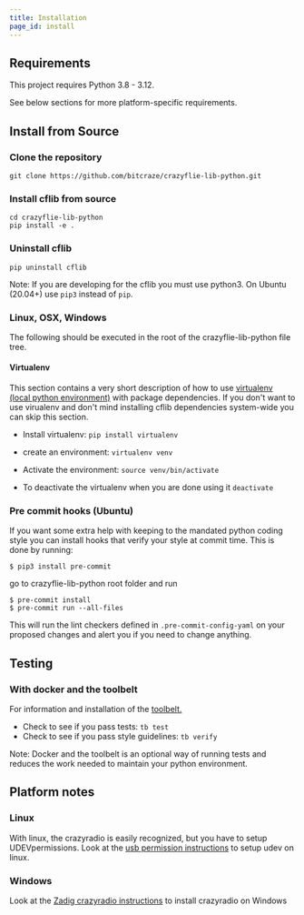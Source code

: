 ```yaml
---
title: Installation
page_id: install
---
```


## Requirements

This project requires Python 3.8 - 3.12.


See below sections for more platform-specific requirements.
## Install from Source
### Clone  the repository
 ```
 git clone https://github.com/bitcraze/crazyflie-lib-python.git
 ```
### Install cflib from source
 ```
 cd crazyflie-lib-python
 pip install -e .
 ```

### Uninstall cflib

 ```
pip uninstall cflib
 ```

Note: If you are developing for the cflib you must use python3. On Ubuntu (20.04+) use `pip3` instead of `pip`.

### Linux, OSX, Windows

The following should be executed in the root of the crazyflie-lib-python file tree.

#### Virtualenv
This section contains a very short description of how to use [virtualenv (local python environment)](https://virtualenv.pypa.io/en/latest/)
with package dependencies. If you don't want to use virualenv and don't mind installing cflib dependencies system-wide
you can skip this section.

* Install virtualenv: `pip install virtualenv`
* create an environment: `virtualenv venv`
* Activate the environment: `source venv/bin/activate`


* To deactivate the virtualenv when you are done using it `deactivate`

### Pre commit hooks (Ubuntu)
If you want some extra help with keeping to the mandated python coding style you can install hooks that verify your style at commit time. This is done by running:
```
$ pip3 install pre-commit
```
go to crazyflie-lib-python root folder and run
```
$ pre-commit install
$ pre-commit run --all-files
```
This will run the lint checkers defined in `.pre-commit-config-yaml` on your proposed changes and alert you if you need to change anything.

## Testing
### With docker and the toolbelt

For information and installation of the
[toolbelt.](https://github.com/bitcraze/toolbelt)

* Check to see if you pass tests: `tb test`
* Check to see if you pass style guidelines: `tb verify`

Note: Docker and the toolbelt is an optional way of running tests and reduces the
work needed to maintain your python environment.

## Platform notes

### Linux

With linux, the crazyradio is easily recognized, but you have to setup UDEVpermissions. Look at the [usb permission instructions](/docs/installation/usb_permissions.md) to setup udev on linux.

### Windows

Look at the [Zadig crazyradio instructions](https://www.bitcraze.io/documentation/repository/crazyradio-firmware/master/building/usbwindows/) to install crazyradio on Windows
